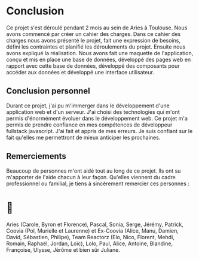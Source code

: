 # Conclusion 

Ce projet s'est déroulé pendant 2 mois au sein de Aries à Toulouse. Nous avons commencé par créer un cahier des charges. Dans ce cahier des charges nous avons présenté le projet, fait une expression de besoins, défini les contraintes et planifié les déroulements du projet. Ensuite nous avons expliqué la réalisation. Nous avons fait une maquette de l'application, conçu et mis en place une base de données, développé des pages web en rapport avec cette base de données, développé des composants pour accéder aux données et développé une interface utilisateur.  

## Conclusion personnel

Durant ce projet, j'ai pu m'immerger dans le développement d'une application web et d'un serveur. J'ai choisi des technologies qui m'ont permis d'énormément évoluer dans le développement web. Ce projet m'a permis de prendre confiance en mes compétences de développeur fullstack javascript. J'ai fait et appris de mes erreurs. Je suis confiant sur le fait qu'elles me permettront de mieux anticiper les prochaines. 

## Remerciements 

Beaucoup de personnes m'ont aidé tout au long de ce projet. Ils ont su m'apporter de l'aide chacun à leur façon. Qu'elles viennent du cadre professionnel ou familial, je tiens à sincèrement remercier ces personnes : 

# 👋

Aries (Carole, Byron et Florence), Pascal, Sonia, Serge, Jérémy, Patrick, Coovia (Pol, Murielle et Laurenne) et Ex-Coovia (Alice, Manu, Damien, David, Sébastien, Philipe), Team Reactorz (Elo, Nico, Florent, Mehdi, Romain, Raphaël, Jordan, Loïc), Lolo, Paul, Alice, Antoine, Blandine, Françoise, Ulysse, Jérôme et bien sûr Juliane.